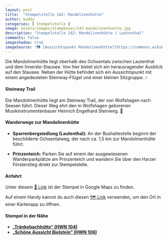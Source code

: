 ```yaml
---
layout: post
title:  "Stempelstelle 142: Mandolinenhütte"
author: buddy
categories: [ Stempelstelle ]
image: assets/images/stampboxes/142-mandolinenhuette.jpg
description: "Stempelstelle 142: Mandolinenhütte | Lautenthal"
comments: false
imageshadow: true
imageSource: '📷 [Aussichtspunkt Mandolinenhütte](https://commons.wikimedia.org/wiki/File:Aussichtspunkt_Mandolinenh%C3%BCtte.jpg) von <a href="//commons.wikimedia.org/wiki/User:B.Thomas95" title="User:B.Thomas95">Thomas Binder</a> unter Lizenz [CC BY-SA 4.0](https://creativecommons.org/licenses/by-sa/4.0)'
---
```


Die Mandolinenhütte liegt oberhalb des Ochsentals zwischen Lautenthal und dem Innerste-Stausee. Von hier bietet sich ein herausragender Ausblick auf den Stausee. Neben der Hütte befindet sich ein Aussichtspunkt mit einem angedeuteten Steinway-Flügel und einer kleinen Sitzgruppe. 🎶

#### Steinway Trail

Die Mandolinenhütte liegt am Steinway Trail, der von Wolfshagen nach Seesen führt. Dieser Weg ehrt den in Wolfshagen geborenen Musikinstrumentenbauer Heinrich Engelhard Steinweg. 🎹

#### Wanderwege zur Mandolinenhütte

- **Sparrenbergsiedlung (Lautenthal):** An der Bushaltestelle beginnt der beschilderte Ochsentalweg, der nach ca. 1,5 km zur Mandolinenhütte führt. 

- **Prinzenteich:** Parken Sie auf einem der ausgewiesenen Wanderparkplätze am Prinzenteich und wandern Sie über den Harzer Försterstieg direkt zur Stempelstelle. 

#### Anfahrt

Unter diesem [📍 Link](https://www.google.com/maps/dir/?api=1&origin=&destination=51.89504%2C%2010.27904) ist der Stempel in Google Maps zu finden.

<div class="android-only">
  Auf einem Handy kannst du auch diesen 
  <a href="geo:51.89504,10.27904">🗺️ Link</a> 
  verwenden, um den Ort in einer Kartenapp zu öffnen.
  <p></p>
</div>

#### Stempel in der Nähe

- [**„Tränkebachhütte“ (HWN 104)**](/stempelstelle-104-traenkebachhuette)
- [**„Schöne Aussicht Bielstein“ (HWN 106)**](/stempelstelle-106-schoene-aussicht-bielstein)

